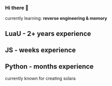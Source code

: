 ### Hi there 👋

currently learning: **reverse engineering & memory**
## LuaU - 2+ years experience
## JS - weeks experience
## Python - months experience

currently known for creating solara
